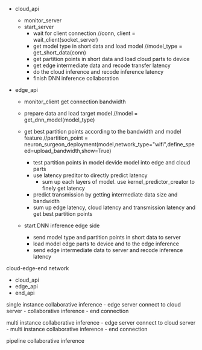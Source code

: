 -   cloud_api
    -   monitor_server
    -   start_server
        -   wait for client connection  //conn, client = wait_client(socket_server)
        -   get model type in short data and load model  //model_type = get_short_data(conn)
        -   get partition points in short data and load cloud parts to device
        -   get edge intermediate data and recode transfer latency
        -   do the cloud inference and recode inference latency
        -   finish DNN inference collaboration

-   edge_api
    -   monitor_client get connection bandwidth
    -   prepare data and load target model  //model = get_dnn_model(model_type)
    -   get best partition points according to the bandwidth and model feature  //partition_point = neuron_surgeon_deployment(model,network_type="wifi",define_speed=upload_bandwidth,show=True)
        -   test partition points in model devide model into edge and cloud parts
        -   use latency preditor to directly predict latency
            -   sum up each layers of model. use kernel_predictor_creator to finely get latency           
        -   predict transmission by getting intermediate data size and bandwidth
        -   sum up edge latency, cloud latency and transmission latency and get best partition points

    -   start DNN inference edge side
        -   send model type and partition points in short data to server
        -   load model edge parts to device and to the edge inference
        -   send edge intermediate data to server and recode inference latency
         
cloud-edge-end network
-   cloud_api
-   edge_api
-   end_api

single instance collaborative inference
    - edge server connect to cloud server
    - collaborative inference
    - end connection

multi instance collaborative inference
    - edge server connect to cloud server
    - multi instance collaborative inference
    - end connection

pipeline collaborative inference
    